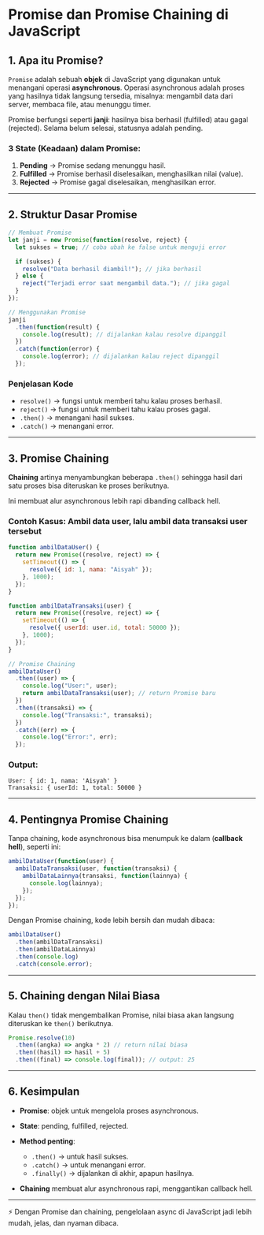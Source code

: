 # Promise dan Promise Chaining di JavaScript

## 1. Apa itu Promise?

`Promise` adalah sebuah **objek** di JavaScript yang digunakan untuk menangani operasi **asynchronous**. Operasi asynchronous adalah proses yang hasilnya tidak langsung tersedia, misalnya: mengambil data dari server, membaca file, atau menunggu timer.

Promise berfungsi seperti **janji**: hasilnya bisa berhasil (fulfilled) atau gagal (rejected). Selama belum selesai, statusnya adalah pending.

### 3 State (Keadaan) dalam Promise:

1. **Pending** → Promise sedang menunggu hasil.
2. **Fulfilled** → Promise berhasil diselesaikan, menghasilkan nilai (value).
3. **Rejected** → Promise gagal diselesaikan, menghasilkan error.

---

## 2. Struktur Dasar Promise

```js
// Membuat Promise
let janji = new Promise(function(resolve, reject) {
  let sukses = true; // coba ubah ke false untuk menguji error

  if (sukses) {
    resolve("Data berhasil diambil!"); // jika berhasil
  } else {
    reject("Terjadi error saat mengambil data."); // jika gagal
  }
});

// Menggunakan Promise
janji
  .then(function(result) {
    console.log(result); // dijalankan kalau resolve dipanggil
  })
  .catch(function(error) {
    console.log(error); // dijalankan kalau reject dipanggil
  });
```

### Penjelasan Kode

* `resolve()` → fungsi untuk memberi tahu kalau proses berhasil.
* `reject()` → fungsi untuk memberi tahu kalau proses gagal.
* `.then()` → menangani hasil sukses.
* `.catch()` → menangani error.

---

## 3. Promise Chaining

**Chaining** artinya menyambungkan beberapa `.then()` sehingga hasil dari satu proses bisa diteruskan ke proses berikutnya.

Ini membuat alur asynchronous lebih rapi dibanding callback hell.

### Contoh Kasus: Ambil data user, lalu ambil data transaksi user tersebut

```js
function ambilDataUser() {
  return new Promise((resolve, reject) => {
    setTimeout(() => {
      resolve({ id: 1, nama: "Aisyah" });
    }, 1000);
  });
}

function ambilDataTransaksi(user) {
  return new Promise((resolve, reject) => {
    setTimeout(() => {
      resolve({ userId: user.id, total: 50000 });
    }, 1000);
  });
}

// Promise Chaining
ambilDataUser()
  .then((user) => {
    console.log("User:", user);
    return ambilDataTransaksi(user); // return Promise baru
  })
  .then((transaksi) => {
    console.log("Transaksi:", transaksi);
  })
  .catch((err) => {
    console.log("Error:", err);
  });
```

### Output:

```
User: { id: 1, nama: 'Aisyah' }
Transaksi: { userId: 1, total: 50000 }
```

---

## 4. Pentingnya Promise Chaining

Tanpa chaining, kode asynchronous bisa menumpuk ke dalam (**callback hell**), seperti ini:

```js
ambilDataUser(function(user) {
  ambilDataTransaksi(user, function(transaksi) {
    ambilDataLainnya(transaksi, function(lainnya) {
      console.log(lainnya);
    });
  });
});
```

Dengan Promise chaining, kode lebih bersih dan mudah dibaca:

```js
ambilDataUser()
  .then(ambilDataTransaksi)
  .then(ambilDataLainnya)
  .then(console.log)
  .catch(console.error);
```

---

## 5. Chaining dengan Nilai Biasa

Kalau `then()` tidak mengembalikan Promise, nilai biasa akan langsung diteruskan ke `then()` berikutnya.

```js
Promise.resolve(10)
  .then((angka) => angka * 2) // return nilai biasa
  .then((hasil) => hasil + 5)
  .then((final) => console.log(final)); // output: 25
```

---

## 6. Kesimpulan

* **Promise**: objek untuk mengelola proses asynchronous.
* **State**: pending, fulfilled, rejected.
* **Method penting**:

  * `.then()` → untuk hasil sukses.
  * `.catch()` → untuk menangani error.
  * `.finally()` → dijalankan di akhir, apapun hasilnya.
* **Chaining** membuat alur asynchronous rapi, menggantikan callback hell.

---

⚡ Dengan Promise dan chaining, pengelolaan async di JavaScript jadi lebih mudah, jelas, dan nyaman dibaca.
